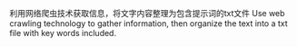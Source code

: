 利用网络爬虫技术获取信息，将文字内容整理为包含提示词的txt文件
Use web crawling technology to gather information, then organize the text into a txt file with key words included.
